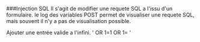 ###Injection SQL
Il s'agit de modifier une requete SQL a l'issu d'un formulaire. le log des variables POST permet de visualiser une requete SQL, mais souvent il n'y a pas de visualisation possible.

Ajouter une entrée valide a l'infini.
' OR 1=1 OR 1= '
